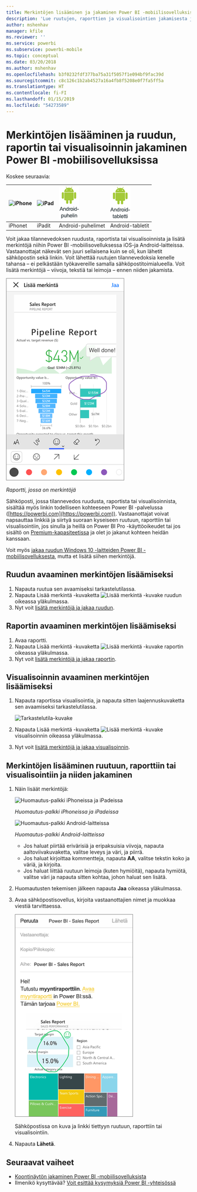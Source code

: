 ```yaml
---
title: Merkintöjen lisääminen ja jakaminen Power BI -mobiilisovelluksissa
description: 'Lue ruutujen, raporttien ja visualisointien jakamisesta ja merkintöjen lisäämisestä niihin Microsoft Power BI -mobiilisovelluksessa iOS- ja Android-laitteissa. '
author: mshenhav
manager: kfile
ms.reviewer: ''
ms.service: powerbi
ms.subservice: powerbi-mobile
ms.topic: conceptual
ms.date: 03/20/2018
ms.author: mshenhav
ms.openlocfilehash: b3f0232fdf377ba75a31f5057f1e094bf9fac39d
ms.sourcegitcommit: c8c126c1b2ab4527a16a4fb8f5208e0f7fa5ff5a
ms.translationtype: HT
ms.contentlocale: fi-FI
ms.lasthandoff: 01/15/2019
ms.locfileid: "54273589"
---
```

# <a name="annotate-and-share-a-tile-report-or-visual-in-power-bi-mobile-apps"></a>Merkintöjen lisääminen ja ruudun, raportin tai visualisoinnin jakaminen Power BI -mobiilisovelluksissa
Koskee seuraavia:

| ![iPhone](./media/mobile-annotate-and-share-a-tile-from-the-mobile-apps/iphone-logo-50-px.png) | ![iPad](./media/mobile-annotate-and-share-a-tile-from-the-mobile-apps/ipad-logo-50-px.png) | ![Android-puhelin](./media/mobile-annotate-and-share-a-tile-from-the-mobile-apps/android-phone-logo-50-px.png) | ![Android-tabletti](./media/mobile-annotate-and-share-a-tile-from-the-mobile-apps/android-tablet-logo-50-px.png) |
|:--- |:--- |:--- |:--- |
| iPhonet |iPadit |Android-puhelimet |Android-tabletit |

Voit jakaa tilannevedoksen ruudusta, raportista tai visualisoinnista ja lisätä merkintöjä niihin Power BI -mobiilisovelluksessa iOS-ja Android-laitteissa. Vastaanottajat näkevät sen juuri sellaisena kuin se oli, kun lähetit sähköpostin sekä linkin. Voit lähettää ruutujen tilannevedoksia kenelle tahansa – ei pelkästään työkavereille samalla sähköpostitoimialueella. Voit lisätä merkintöjä – viivoja, tekstiä tai leimoja – ennen niiden jakamista.

![Raportti, jossa on merkintöjä](./media/mobile-annotate-and-share-a-tile-from-the-mobile-apps/power-bi-iphone-annotate.png)

*Raportti, jossa on merkintöjä*

Sähköposti, jossa tilannevedos ruudusta, raportista tai visualisoinnista, sisältää myös linkin todelliseen kohteeseen Power BI -palvelussa ([https://powerbi.com](https://powerbi.com)). Vastaanottajat voivat napsauttaa linkkiä ja siirtyä suoraan kyseiseen ruutuun, raporttiin tai visualisointiin, jos sinulla ja heillä on Power BI Pro -käyttöoikeudet tai jos sisältö on [Premium-kapasiteetissa](../../service-premium.md) ja olet jo jakanut kohteen heidän kanssaan. 

Voit myös [jakaa ruudun Windows 10 -laitteiden Power BI -mobiilisovelluksesta](mobile-windows-10-phone-app-get-started.md), mutta et lisätä siihen merkintöjä.

## <a name="open-a-tile-for-annotating"></a>Ruudun avaaminen merkintöjen lisäämiseksi
1. Napauta ruutua sen avaamiseksi tarkastelutilassa.
2. Napauta Lisää merkintä -kuvaketta ![Lisää merkintä -kuvake](./././media/mobile-annotate-and-share-a-tile-from-the-mobile-apps/power-bi-ios-annotate-icon.png) ruudun oikeassa yläkulmassa.
3. Nyt voit [lisätä merkintöjä ja jakaa ruudun](mobile-annotate-and-share-a-tile-from-the-mobile-apps.md#annotate-and-share-the-tile-report-or-visual).

## <a name="open-a-report-for-annotating"></a>Raportin avaaminen merkintöjen lisäämiseksi
1. Avaa raportti. 
2. Napauta Lisää merkintä -kuvaketta ![Lisää merkintä -kuvake](./././media/mobile-annotate-and-share-a-tile-from-the-mobile-apps/power-bi-ios-annotate-icon.png) raportin oikeassa yläkulmassa.
3. Nyt voit [lisätä merkintöjä ja jakaa raportin](mobile-annotate-and-share-a-tile-from-the-mobile-apps.md#annotate-and-share-the-tile-report-or-visual).

## <a name="open-a-visual-for-annotating"></a>Visualisoinnin avaaminen merkintöjen lisäämiseksi
1. Napauta raportissa visualisointia, ja napauta sitten laajennuskuvaketta sen avaamiseksi tarkastelutilassa. 
   
    ![Tarkastelutila-kuvake](./media/mobile-annotate-and-share-a-tile-from-the-mobile-apps/power-bi-ios-visual-focus-mode.png)
2. Napauta Lisää merkintä -kuvaketta ![Lisää merkintä -kuvake](./././media/mobile-annotate-and-share-a-tile-from-the-mobile-apps/power-bi-ios-annotate-icon.png) visualisoinnin oikeassa yläkulmassa.
3. Nyt voit [lisätä merkintöjä ja jakaa visualisoinnin](mobile-annotate-and-share-a-tile-from-the-mobile-apps.md#annotate-and-share-the-tile-report-or-visual).

## <a name="annotate-and-share-the-tile-report-or-visual"></a>Merkintöjen lisääminen ruutuun, raporttiin tai visualisointiin ja niiden jakaminen
1. Näin lisäät merkintöjä:  
   
   ![Huomautus-palkki iPhoneissa ja iPadeissa](./media/mobile-annotate-and-share-a-tile-from-the-mobile-apps/power-bi-ios-annotation-menu.png)
   
   *Huomautus-palkki iPhoneissa ja iPadeissa*
   
   ![Huomautus-palkki Android-laitteissa](./media/mobile-annotate-and-share-a-tile-from-the-mobile-apps/power-bi-android-annotate-bar.png)
   
   *Huomautus-palkki Android-laitteissa*
   
   * Jos haluat piirtää erivärisiä ja eripaksuisia viivoja, napauta aaltoviivakuvaketta, valitse leveys ja väri, ja piirrä.  
   * Jos haluat kirjoittaa kommentteja, napauta **AA**, valitse tekstin koko ja väriä, ja kirjoita.  
   * Jos haluat liittää ruutuun leimoja (kuten hymiöitä), napauta hymiötä, valitse väri ja napauta sitten kohtaa, johon haluat sen lisätä.   
2. Huomautusten tekemisen jälkeen napauta **Jaa** oikeassa yläkulmassa.
3. Avaa sähköpostisovellus, kirjoita vastaanottajien nimet ja muokkaa viestiä tarvittaessa.  
   
   ![Merkinnöillä varustettu raportti sähköpostissa](./media/mobile-annotate-and-share-a-tile-from-the-mobile-apps/power-bi-iphone-annotate-send.png)
   
   Sähköpostissa on kuva ja linkki tiettyyn ruutuun, raporttiin tai visualisointiin. 
4. Napauta **Lähetä**.

## <a name="next-steps"></a>Seuraavat vaiheet
* [Koontinäytön jakaminen Power BI -mobiilisovelluksista](mobile-share-dashboard-from-the-mobile-apps.md)
* Ilmenikö kysyttävää? [Voit esittää kysymyksiä Power BI -yhteisössä](http://community.powerbi.com/)

